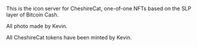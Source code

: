 This is the icon server for CheshireCat, one-of-one NFTs based on the SLP layer of Bitcoin Cash.

All photo made by Kevin.

All CheshireCat tokens have been minted by Kevin.
